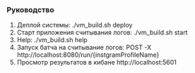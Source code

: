 ### Руководство
1) Деплой системы: ./vm_build.sh deploy
2) Старт приложения считывания логов: ./vm_build.sh start
3) Help: ./vm_build.sh help
4) Запуск батча на считывание логов:
POST -X http://localhost:8080/run/{instgramProfileName}  
5) Просмотр результатов в кибане http://localhost:5601